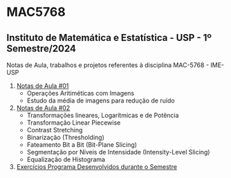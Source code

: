 # MAC5768
## Instituto de Matemática e Estatística - USP - 1º Semestre/2024

Notas de Aula, trabalhos e projetos referentes à disciplina MAC-5768 - IME-USP

1. [Notas de Aula #01](https://github.com/mvlaran/MAC5768/blob/main/Estudo%20Aula%20-%20MAC5768%20-%20%2301.ipynb)
   * Operações Aritiméticas com Imagens
   * Estudo da média de imagens para redução de ruído
2. [Notas de Aula #02](https://github.com/mvlaran/MAC5768/blob/main/Estudo%20Aula%20-%20MAC5768%20-%20%2302.ipynb)
   * Transformações lineares, Logarítmicas e de Potência
   * Transformação Linear Piecewise
   * Contrast Stretching
   * Binarização (Thresholding)
   * Fateamento Bit a Bit (Bit-Plane Slicing)
   * Segmentação por Níveis de Intensidade (Intensity-Level Slicing)
   * Equalização de Histograma
3. [Exercícios Programa Desenvolvidos durante o Semestre](https://github.com/mvlaran/MAC5768/tree/main/EPs)
